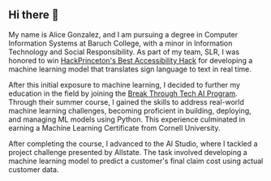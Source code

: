 ## Hi there 👋

My name is Alice Gonzalez, and I am pursuing a degree in Computer Information Systems at Baruch College, with a minor in Information Technology and Social Responsibility. As part of my team, SLR, I was honored to win [HackPrinceton's Best Accessibility Hack](https://devpost.com/software/slr-sign-language-rocks) for developing a machine learning model that translates sign language to text in real time. 

After this initial exposure to machine learning, I decided to further my education in the field by joining the [Break Through Tech AI Program](https://tech.cornell.edu/impact/break-through-tech/break-through-ai/). Through their summer course, I gained the skills to address real-world machine learning challenges, becoming proficient in building, deploying, and managing ML models using Python. This experience culminated in earning a Machine Learning Certificate from Cornell University.

After completing the course, I advanced to the AI Studio, where I tackled a project challenge presented by Allstate. The task involved developing a machine learning model to predict a customer's final claim cost using actual customer data.
